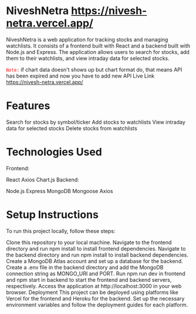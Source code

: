 # NiveshNetra  https://nivesh-netra.vercel.app/
NiveshNetra is a web application for tracking stocks and managing watchlists. It consists of a frontend built with React and a backend built with Node.js and Express. The application allows users to search for stocks, add them to their watchlists, and view intraday data for selected stocks.

<code style="color : Red">Note:</code> if chart data doesn't shows up but chart format do, that means API has been expired and now you have to add new API
Live Link https://nivesh-netra.vercel.app/

# Features
Search for stocks by symbol/ticker
Add stocks to watchlists
View intraday data for selected stocks
Delete stocks from watchlists

# Technologies Used
Frontend:

React
Axios
Chart.js
Backend:

Node.js
Express
MongoDB
Mongoose
Axios

# Setup Instructions
To run this project locally, follow these steps:

Clone this repository to your local machine.
Navigate to the frontend directory and run npm install to install frontend dependencies.
Navigate to the backend directory and run npm install to install backend dependencies.
Create a MongoDB Atlas account and set up a database for the backend.
Create a .env file in the backend directory and add the MongoDB connection string as MONGO_URI and PORT.
Run npm run dev in frontend and npm start in backend to start the frontend and backend servers, respectively.
Access the application at http://localhost:3000 in your web browser.
Deployment
This project can be deployed using platforms like Vercel for the frontend and Heroku for the backend. Set up the necessary environment variables and follow the deployment guides for each platform.

